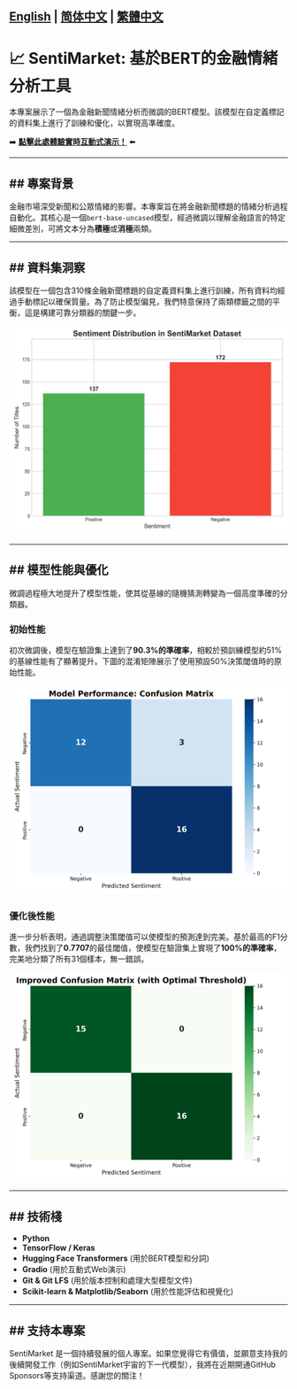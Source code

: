 [English](README.md) | [简体中文](README_zh-CN.md) | [繁體中文](README_zh-HK.md)
---

# 📈 SentiMarket: 基於BERT的金融情緒分析工具

本專案展示了一個為金融新聞情緒分析而微調的BERT模型。該模型在自定義標記的資料集上進行了訓練和優化，以實現高準確度。

➡️ **[點擊此處體驗實時互動式演示！](https://huggingface.co/spaces/charlieskyward/SentiMarket)** ⬅️

---

## ## 專案背景

金融市場深受新聞和公眾情緒的影響。本專案旨在將金融新聞標題的情緒分析過程自動化。其核心是一個`bert-base-uncased`模型，經過微調以理解金融語言的特定細微差別，可將文本分為**積極**或**消極**兩類。

---

## ## 資料集洞察

該模型在一個包含310條金融新聞標題的自定義資料集上進行訓練，所有資料均經過手動標記以確保質量。為了防止模型偏見，我們特意保持了兩類標籤之間的平衡，這是構建可靠分類器的關鍵一步。

![資料集分佈圖](graphs/sentiment_distribution.png)

---

## ## 模型性能與優化

微調過程極大地提升了模型性能，使其從基線的隨機猜測轉變為一個高度準確的分類器。

### 初始性能
初次微調後，模型在驗證集上達到了**90.3%的準確率**，相較於預訓練模型約51%的基線性能有了顯著提升。下圖的混淆矩陣展示了使用預設50%決策閾值時的原始性能。

![初始混淆矩陣](graphs/confusion_matrix.png)

### 優化後性能
進一步分析表明，通過調整決策閾值可以使模型的預測達到完美。基於最高的F1分數，我們找到了**0.7707**的最佳閾值，使模型在驗證集上實現了**100%的準確率**，完美地分類了所有31個樣本，無一錯誤。

![優化後的混淆矩陣](graphs/improved_confusion_matrix.png)

---

## ## 技術棧

* **Python**
* **TensorFlow / Keras**
* **Hugging Face Transformers** (用於BERT模型和分詞)
* **Gradio** (用於互動式Web演示)
* **Git & Git LFS** (用於版本控制和處理大型模型文件)
* **Scikit-learn & Matplotlib/Seaborn** (用於性能評估和視覺化)

---

## ## 支持本專案

SentiMarket 是一個持續發展的個人專案。如果您覺得它有價值，並願意支持我的後續開發工作（例如SentiMarket宇宙的下一代模型），我將在近期開通GitHub Sponsors等支持渠道。感謝您的關注！
